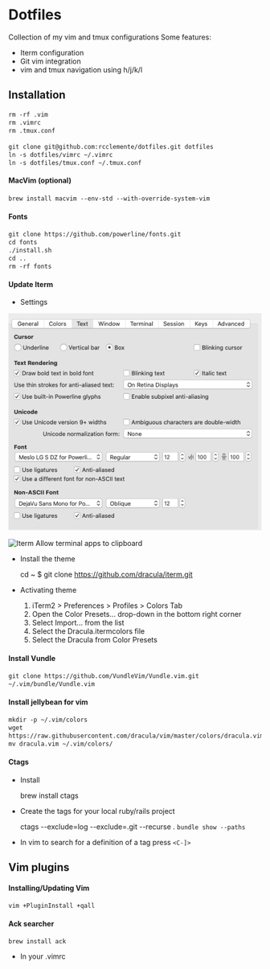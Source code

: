 # Dotfiles

Collection of my vim and tmux configurations
Some features:
- Iterm configuration
- Git vim integration 
- vim and tmux navigation using h/j/k/l


## Installation

    rm -rf .vim
    rm .vimrc
    rm .tmux.conf
    
    git clone git@github.com:rcclemente/dotfiles.git dotfiles
    ln -s dotfiles/vimrc ~/.vimrc
    ln -s dotfiles/tmux.conf ~/.tmux.conf
    
#### MacVim (optional)
    
    brew install macvim --env-std --with-override-system-vim

#### Fonts
    
    git clone https://github.com/powerline/fonts.git
    cd fonts
    ./install.sh 
    cd ..
    rm -rf fonts
    
#### Update Iterm 
  
  - Settings

![Iterm Font Config](https://github.com/rcclemente/dotfiles/blob/master/images/tmux_powerline_font.png "Inconsolata")

![Iterm Allow terminal apps to clipboard](https://github.com/rcclemente/dotfiles/blob/master/images/iterm_allow_tmux_vim_to_copy_clipboard.png)

  - Install the theme

    cd ~
    $ git clone https://github.com/dracula/iterm.git

  - Activating theme

    1. iTerm2 > Preferences > Profiles > Colors Tab
    2. Open the Color Presets... drop-down in the bottom right corner
    3. Select Import... from the list
    4. Select the Dracula.itermcolors file
    5. Select the Dracula from Color Presets

#### Install Vundle
    
    git clone https://github.com/VundleVim/Vundle.vim.git ~/.vim/bundle/Vundle.vim
    
#### Install jellybean for vim
    
    mkdir -p ~/.vim/colors
    wget https://raw.githubusercontent.com/dracula/vim/master/colors/dracula.vim
    mv dracula.vim ~/.vim/colors/

#### Ctags

  - Install

    brew install ctags

  - Create the tags for your local ruby/rails project
  
    ctags --exclude=log --exclude=.git --recurse . `bundle show --paths`

  - In vim to search for a definition of a tag press `<C-]>`

## Vim plugins

#### Installing/Updating Vim
    
    vim +PluginInstall +qall


#### Ack searcher

    brew install ack
    
- In your .vimrc

